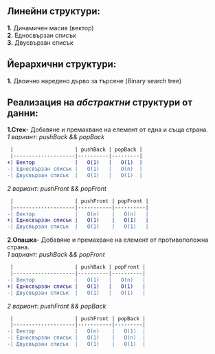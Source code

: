 ## Линейни структури:
**1.** Динамичен масив (вектор)  
**2.** Едносвързан списък  
**3.** Двусвързан списък  

## Йерархични структури:  
**1.** Двоично наредено дърво за търсене (Binary search tree)  

## Реализация на *абстрактни* структури от данни:  

**1.Стек**- Добавяне и премахване на елемент от една и съща страна.   
*1 вариант: pushBack && popBack*  
```diff
 |                    | pushBack | popBack |
 |--------------------|----------|---------|
+| Вектор             |   O(1)   |   O(1)  |
-| Едносвързан списък |   O(1)   |   O(n)  |
-| Двусвързан списък  |   O(1)   |   O(1)  |
  ```
  *2 вариант: pushFront && popFront*  
  ```diff
   |                    | pushFront | popFront |
   |--------------------|-----------|----------|
-| Вектор             |   O(n)    |   O(n)   |
+| Едносвързан списък |   O(1)    |   O(1)   |
-| Двусвързан списък  |   O(1)    |   O(1)   |
```
  
**2.Опашка**- Добавяне и премахване на елемент от противоположна страна.  
*1 вариант: pushBack && popFront*  
```diff
 |                    | pushBack | popFront |
 |--------------------|----------|----------|
-| Вектор             |   O(1)   |   O(n)   |
+| Едносвързан списък |   O(1)   |   O(1)   |
-| Двусвързан списък  |   O(1)   |   O(1)   |
  ```
  *2 вариант: pushFront && popBack*  
  ```diff
   |                    | pushFront | popBack |
   |--------------------|-----------|---------|
-| Вектор             |   O(n)    |   O(1)  |
-| Едносвързан списък |   O(1)    |   O(n)  |
-| Двусвързан списък  |   O(1)    |   O(1)  |
